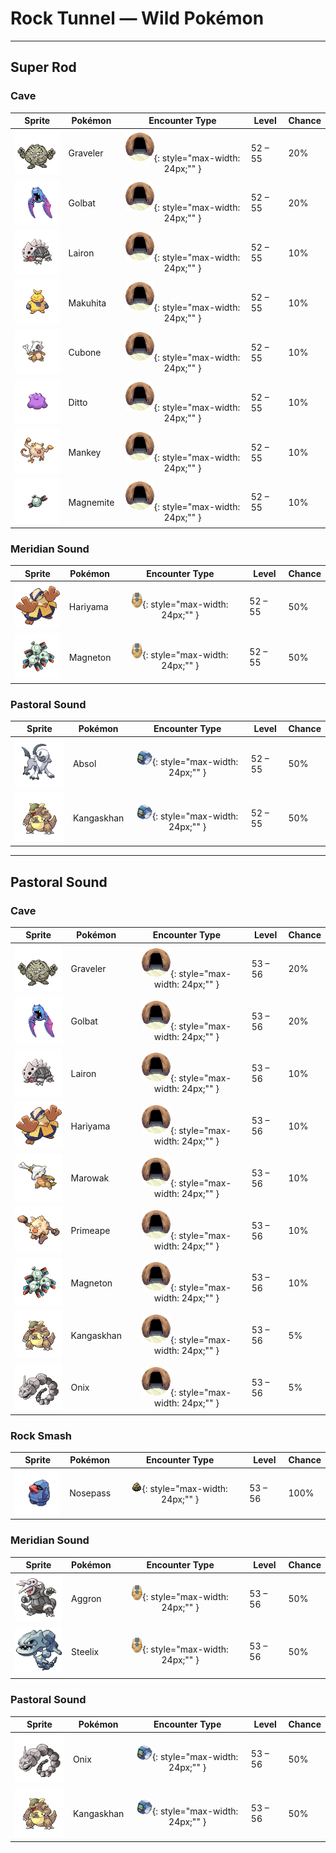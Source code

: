# Rock Tunnel — Wild Pokémon

---

## Super Rod

### Cave

| Sprite | Pokémon | Encounter Type | Level | Chance |
|:------:|---------|:--------------:|-------|--------|
| ![Graveler](../../assets/sprites/graveler/front.gif "Graveler: A slow walker, it rolls to move. It pays no attention to any object that happens to be in its path.") | Graveler | ![Cave](../../assets/encounter_types/cave.png "Cave"){: style="max-width: 24px;"" } | 52 – 55 | 20% |
| ![Golbat](../../assets/sprites/golbat/front.gif "Golbat: It can drink more than 10 ounces of blood at once. If it has too much, it gets heavy and flies clumsily.") | Golbat | ![Cave](../../assets/encounter_types/cave.png "Cave"){: style="max-width: 24px;"" } | 52 – 55 | 20% |
| ![Lairon](../../assets/sprites/lairon/front.gif "Lairon: It loves iron ore. Groups of them fight for territory by bashing one another with their steel bodies.") | Lairon | ![Cave](../../assets/encounter_types/cave.png "Cave"){: style="max-width: 24px;"" } | 52 – 55 | 10% |
| ![Makuhita](../../assets/sprites/makuhita/front.gif "Makuhita: It toughens up by slamming into thick trees over and over. It gains a sturdy body and dauntless spirit.") | Makuhita | ![Cave](../../assets/encounter_types/cave.png "Cave"){: style="max-width: 24px;"" } | 52 – 55 | 10% |
| ![Cubone](../../assets/sprites/cubone/front.gif "Cubone: It always wears the skull of its dead mother, so no one has any idea what its hidden face looks like.") | Cubone | ![Cave](../../assets/encounter_types/cave.png "Cave"){: style="max-width: 24px;"" } | 52 – 55 | 10% |
| ![Ditto](../../assets/sprites/ditto/front.gif "Ditto: Its transformation ability is perfect. However, if made to laugh, it can’t maintain its disguise.") | Ditto | ![Cave](../../assets/encounter_types/cave.png "Cave"){: style="max-width: 24px;"" } | 52 – 55 | 10% |
| ![Mankey](../../assets/sprites/mankey/front.gif "Mankey: It’s unsafe to approach if it gets violently enraged for no reason and can’t distinguish friends from foes.") | Mankey | ![Cave](../../assets/encounter_types/cave.png "Cave"){: style="max-width: 24px;"" } | 52 – 55 | 10% |
| ![Magnemite](../../assets/sprites/magnemite/front.gif "Magnemite: The units at the sides of its body generate antigravity energy to keep it aloft in the air.") | Magnemite | ![Cave](../../assets/encounter_types/cave.png "Cave"){: style="max-width: 24px;"" } | 52 – 55 | 10% |

### Meridian Sound

| Sprite | Pokémon | Encounter Type | Level | Chance |
|:------:|---------|:--------------:|-------|--------|
| ![Hariyama](../../assets/sprites/hariyama/front.gif "Hariyama: It loves challenging others to tests of strength. It has the power to stop a train with a slap.") | Hariyama | ![Meridian Sound](../../assets/encounter_types/meridian_sound.png "Meridian Sound"){: style="max-width: 24px;"" } | 52 – 55 | 50% |
| ![Magneton](../../assets/sprites/magneton/front.gif "Magneton: The MAGNEMITE are united by a magnetism so powerful, it dries all moisture in its vicinity.") | Magneton | ![Meridian Sound](../../assets/encounter_types/meridian_sound.png "Meridian Sound"){: style="max-width: 24px;"" } | 52 – 55 | 50% |

### Pastoral Sound

| Sprite | Pokémon | Encounter Type | Level | Chance |
|:------:|---------|:--------------:|-------|--------|
| ![Absol](../../assets/sprites/absol/front.gif "Absol: It has the ability to foretell natural disasters. Its life span is over a hundred years.") | Absol | ![Pastoral Sound](../../assets/encounter_types/pastoral_sound.png "Pastoral Sound"){: style="max-width: 24px;"" } | 52 – 55 | 50% |
| ![Kangaskhan](../../assets/sprites/kangaskhan/front.gif "Kangaskhan: To protect its young, it will never give up during battle, no matter how badly wounded it is.") | Kangaskhan | ![Pastoral Sound](../../assets/encounter_types/pastoral_sound.png "Pastoral Sound"){: style="max-width: 24px;"" } | 52 – 55 | 50% |

---

## Pastoral Sound

### Cave

| Sprite | Pokémon | Encounter Type | Level | Chance |
|:------:|---------|:--------------:|-------|--------|
| ![Graveler](../../assets/sprites/graveler/front.gif "Graveler: A slow walker, it rolls to move. It pays no attention to any object that happens to be in its path.") | Graveler | ![Cave](../../assets/encounter_types/cave.png "Cave"){: style="max-width: 24px;"" } | 53 – 56 | 20% |
| ![Golbat](../../assets/sprites/golbat/front.gif "Golbat: It can drink more than 10 ounces of blood at once. If it has too much, it gets heavy and flies clumsily.") | Golbat | ![Cave](../../assets/encounter_types/cave.png "Cave"){: style="max-width: 24px;"" } | 53 – 56 | 20% |
| ![Lairon](../../assets/sprites/lairon/front.gif "Lairon: It loves iron ore. Groups of them fight for territory by bashing one another with their steel bodies.") | Lairon | ![Cave](../../assets/encounter_types/cave.png "Cave"){: style="max-width: 24px;"" } | 53 – 56 | 10% |
| ![Hariyama](../../assets/sprites/hariyama/front.gif "Hariyama: It loves challenging others to tests of strength. It has the power to stop a train with a slap.") | Hariyama | ![Cave](../../assets/encounter_types/cave.png "Cave"){: style="max-width: 24px;"" } | 53 – 56 | 10% |
| ![Marowak](../../assets/sprites/marowak/front.gif "Marowak: It collects bones from an unknown place. Some whisper that a MAROWAK graveyard exists somewhere in the world.") | Marowak | ![Cave](../../assets/encounter_types/cave.png "Cave"){: style="max-width: 24px;"" } | 53 – 56 | 10% |
| ![Primeape](../../assets/sprites/primeape/front.gif "Primeape: It becomes wildly furious if it even senses someone looking at it. It chases anyone that meets its glare.") | Primeape | ![Cave](../../assets/encounter_types/cave.png "Cave"){: style="max-width: 24px;"" } | 53 – 56 | 10% |
| ![Magneton](../../assets/sprites/magneton/front.gif "Magneton: The MAGNEMITE are united by a magnetism so powerful, it dries all moisture in its vicinity.") | Magneton | ![Cave](../../assets/encounter_types/cave.png "Cave"){: style="max-width: 24px;"" } | 53 – 56 | 10% |
| ![Kangaskhan](../../assets/sprites/kangaskhan/front.gif "Kangaskhan: To protect its young, it will never give up during battle, no matter how badly wounded it is.") | Kangaskhan | ![Cave](../../assets/encounter_types/cave.png "Cave"){: style="max-width: 24px;"" } | 53 – 56 | 5% |
| ![Onix](../../assets/sprites/onix/front.gif "Onix: It rapidly bores through the ground at 50 mph by squirming and twisting its massive, rugged body.") | Onix | ![Cave](../../assets/encounter_types/cave.png "Cave"){: style="max-width: 24px;"" } | 53 – 56 | 5% |

### Rock Smash

| Sprite | Pokémon | Encounter Type | Level | Chance |
|:------:|---------|:--------------:|-------|--------|
| ![Nosepass](../../assets/sprites/nosepass/front.gif "Nosepass: If two of these meet, they cannot get too close because their noses repel each other.") | Nosepass | ![Rock Smash](../../assets/encounter_types/rock_smash.png "Rock Smash"){: style="max-width: 24px;"" } | 53 – 56 | 100% |

### Meridian Sound

| Sprite | Pokémon | Encounter Type | Level | Chance |
|:------:|---------|:--------------:|-------|--------|
| ![Aggron](../../assets/sprites/aggron/front.gif "Aggron: You can tell its age by the length of its iron horns. It claims an entire mountain as its territory.") | Aggron | ![Meridian Sound](../../assets/encounter_types/meridian_sound.png "Meridian Sound"){: style="max-width: 24px;"" } | 53 – 56 | 50% |
| ![Steelix](../../assets/sprites/steelix/front.gif "Steelix: It’s said that if an ONIX lives for 100 years, its composition becomes diamondlike as it evolves into a STEELIX.") | Steelix | ![Meridian Sound](../../assets/encounter_types/meridian_sound.png "Meridian Sound"){: style="max-width: 24px;"" } | 53 – 56 | 50% |

### Pastoral Sound

| Sprite | Pokémon | Encounter Type | Level | Chance |
|:------:|---------|:--------------:|-------|--------|
| ![Onix](../../assets/sprites/onix/front.gif "Onix: It rapidly bores through the ground at 50 mph by squirming and twisting its massive, rugged body.") | Onix | ![Pastoral Sound](../../assets/encounter_types/pastoral_sound.png "Pastoral Sound"){: style="max-width: 24px;"" } | 53 – 56 | 50% |
| ![Kangaskhan](../../assets/sprites/kangaskhan/front.gif "Kangaskhan: To protect its young, it will never give up during battle, no matter how badly wounded it is.") | Kangaskhan | ![Pastoral Sound](../../assets/encounter_types/pastoral_sound.png "Pastoral Sound"){: style="max-width: 24px;"" } | 53 – 56 | 50% |

